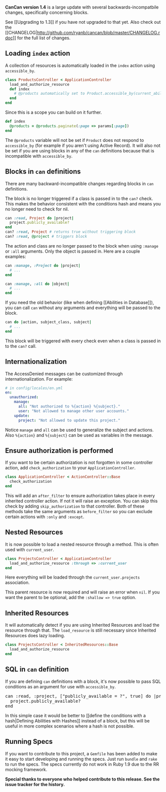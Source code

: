 **CanCan version 1.4** is a large update with several backwards-incompatbile changes, specifically concerning blocks.

See [[Upgrading to 1.3]] if you have not upgraded to that yet. Also check out the [[CHANGELOG|http://github.com/ryanb/cancan/blob/master/CHANGELOG.rdoc]] for the full list of changes.

## Loading `index` action

A collection of resources is automatically loaded in the `index` action using `accessible_by`.

```ruby
class ProductsController < ApplicationController
  load_and_authorize_resource
  def index
    # @products automatically set to Product.accessible_by(current_ability)
  end
end
```

Since this is a scope you can build on it further.

```ruby
def index
  @products = @products.paginate(:page => params[:page])
end
```

The `@products` variable will not be set if `Product` does not respond to `accessible_by` (for example if you aren't using Active Record). It will also not be set if you are using blocks in any of the `can` definitions because that is incompatible with `accessible_by`.


## Blocks in `can` definitions

There are many backward-incompatible changes regarding blocks in `can` definitions.

The block is no longer triggered if a class is passed in to the `can?` check. This makes the behavior consistent with the conditions hash and means you no longer need to check for nil.

```ruby
can :read, Project do |project|
  project.publicly_available?
end
can? :read, Project # returns true without triggering block
can? :read, @project # triggers block
```

The action and class are no longer passed to the block when using `:manage` or `:all` arguments. Only the object is passed in. Here are a couple examples:

```ruby
can :manage, :Project do |project|
  # ...
end

can :manage, :all do |object|
  # ...
end
```

If you need the old behavior (like when defining [[Abilities in Database]]), you can call `can` without any arguments and everything will be passed to the block.

```ruby
can do |action, subject_class, subject|
  # ...
end
```

This block will be triggered with every check even when a class is passed in to the `can?` call.


## Internationalization

The AccessDenied messages can be customized through internationalization. For example:

```yaml
# in config/locales/en.yml
en:
  unauthorized:
    manage:
      all: "Not authorized to %{action} %{subject}."
      user: "Not allowed to manage other user accounts."
    update:
      project: "Not allowed to update this project."
```

Notice `manage` and `all` can be used to generalize the subject and actions. Also `%{action}` and `%{subject}` can be used as variables in the message.


## Ensure authorization is performed

If you want to be certain authorization is not forgotten in some controller action, add `check_authorization` to your `ApplicationController`.

```ruby
class ApplicationController < ActionController::Base
  check_authorization
end
```

This will add an `after_filter` to ensure authorization takes place in every inherited controller action. If not it will raise an exception. You can skip this check by adding `skip_authorization` to that controller. Both of these methods take the same arguments as `before_filter` so you can exclude certain actions with `:only` and `:except`.


## Nested Resources

It is now possible to load a nested resource through a method. This is often used with `current_user`.

```ruby
class ProjectsController < ApplicationController
  load_and_authorize_resource :through => :current_user
end
```

Here everything will be loaded through the `current_user.projects` association.

This parent resource is now required and will raise an error when `nil`. If you want the parent to be optional, add the `:shallow => true` option.


## Inherited Resources

It will automatically detect if you are using Inherited Resources and load the resource through that. The `load_resource` is still necessary since Inherited Resources does lazy loading.

```ruby
class ProjectsController < InheritedResources::Base
  load_and_authorize_resource
end
```


## SQL in `can` definition

If you are defining `can` definitions with a block, it's now possible to pass SQL conditions as an argument for use with `accessible_by`.

<pre>
can :read, :project, ["publicly_available = ?", true] do |project|
  project.publicly_available?
end
</pre>

In this simple case it would be better to [[define the conditions with a hash|Defining Abilities with Hashes]] instead of a block, but this will be useful in more complex scenarios where a hash is not possible.


## Running Specs

If you want to contribute to this project, a `Gemfile` has been added to make it easy to start developing and running the specs. Just run `bundle` and `rake` to run the specs. The specs currently do not work in Ruby 1.9 due to the RR mocking framework.

**Special thanks to everyone who helped contribute to this release. See the issue tracker for the history.**
